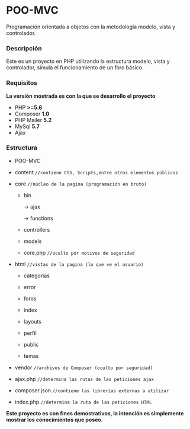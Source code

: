 # POO-MVC
Programación orientada a objetos con la metodología modelo, vista y controlador.

### Descripción

Este es un proyecto en PHP utilizando la estructura modelo, vista y controlador, simula el funcionamiento de un foro básico.

### Requisitos

**La versión mostrada es con la que se desarrollo el proyecto**

* PHP **>=5.6**
* Composer **1.0**
* PHP Mailer **5.2**
* MySql **5.7**
* Ajax

### Estructura

* POO-MVC

 * content 		       `//contiene CSS, Scripts,entre otros elementos públicos`

 * core   		        `//núcleo de la pagina (programación en bruto)`

    * bin

        -> ajax

        -> functions    

    * controllers

    * models

    * core.php 	     `//oculto por motivos de seguridad`

 * html 			        `//vistas de la pagina (lo que ve el usuario)`

    * categorias

    * error

    * foros

    * index

    * layouts

    * perfil

    * public

    * temas

 * vendor 		       `//archivos de Composer (oculto por seguridad)`

 * ajax.php 		    `//determina las rutas de las peticiones ajax`
 * composer.json 	  `//contiene las librerías externas a utilizar`
 * index.php 		    `//determina la ruta de las peticiones HTML`



**Este proyecto es con fines demostrativos, la intención es simplemente mostrar los conocimientos que poseo.**

